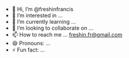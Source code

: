 - 👋 Hi, I’m @freshinfrancis
- 👀 I’m interested in ...
- 🌱 I’m currently learning ...
- 💞️ I’m looking to collaborate on ...
- 📫 How to reach me ... freshin.fr@gmail.com
- 😄 Pronouns: ...
- ⚡ Fun fact: ...

<!---
freshinfrancis/freshinfrancis is a ✨ special ✨ repository because its `README.md` (this file) appears on your GitHub profile.
You can click the Preview link to take a look at your changes.
--->
